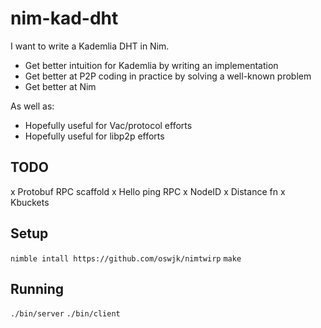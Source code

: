 # nim-kad-dht

I want to write a Kademlia DHT in Nim.

- Get better intuition for Kademlia by writing an implementation
- Get better at P2P coding in practice by solving a well-known problem
- Get better at Nim

As well as:
- Hopefully useful for Vac/protocol efforts
- Hopefully useful for libp2p efforts

## TODO

x Protobuf RPC scaffold
x Hello ping RPC
x NodeID
x Distance fn
x Kbuckets

## Setup

`nimble intall https://github.com/oswjk/nimtwirp`
`make`

## Running

`./bin/server`
`./bin/client`
